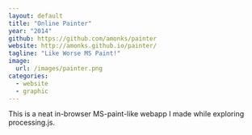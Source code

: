 ```yaml
---
layout: default
title: "Online Painter"
year: "2014"
github: https://github.com/amonks/painter
website: http://amonks.github.io/painter/
tagline: "Like Worse MS Paint!"
image:
  url: /images/painter.png
categories:
  - website
  - graphic
---
```

This is a neat in-browser MS-paint-like webapp I made while exploring processing.js.
